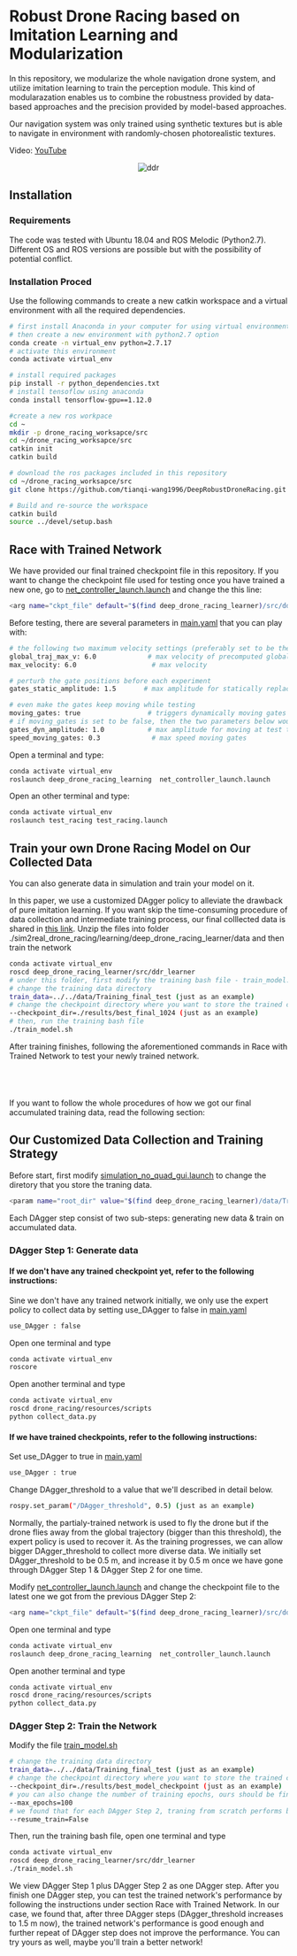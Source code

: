 # Robust Drone Racing based on Imitation Learning and Modularization
In this repository, we modularize the whole navigation drone system, and utilize imitation learning to train the perception module.
This kind of modularazation enables us to combine the robustness provided by data-based approaches and the precision provided by model-based approaches. 

Our navigation system was only trained using synthetic textures but is able to navigate in environment with randomly-chosen photorealistic textures.

Video: [YouTube](https://youtu.be/-n_liOxU7rA)

<p align="center">
  <img src="./sim2real_drone_racing/docs/experiment.gif" alt="ddr">
</p>

## Installation

### Requirements

The code was tested with Ubuntu 18.04 and ROS Melodic (Python2.7).
Different OS and ROS versions are possible but with the possibility of potential conflict.

### Installation Proced

Use the following commands to create a new catkin workspace and a virtual environment with all the required dependencies.

```bash
# first install Anaconda in your computer for using virtual environments
# then create a new environment with python2.7 option
conda create -n virtual_env python=2.7.17
# activate this environment
conda activate virtual_env

# install required packages
pip install -r python_dependencies.txt
# install tensoflow using anaconda
conda install tensorflow-gpu==1.12.0

#create a new ros workpace
cd ~
mkdir -p drone_racing_worksapce/src
cd ~/drone_racing_worksapce/src
catkin init
catkin build

# download the ros packages included in this repository
cd ~/drone_racing_worksapce/src
git clone https://github.com/tianqi-wang1996/DeepRobustDroneRacing.git

# Build and re-source the workspace
catkin build
source ../devel/setup.bash
```


## Race with Trained Network

We have provided our final trained checkpoint file in this repository.
If you want to change the checkpoint file used for testing once you have trained a new one, go to [net_controller_launch.launch](./sim2real_drone_racing/learning/deep_drone_racing_learning_node/launch/net_controller_launch.launch) 
and change the this line:
```bash
<arg name="ckpt_file" default="$(find deep_drone_racing_learner)/src/ddr_learner/results/best_model_without_warmup_1.5/model_latest"/>
```
Before testing, there are several parameters in [main.yaml](./sim2real_drone_racing/drone_racing/drone_racing/parameters/main.yaml) that you can play with:
```bash
# the following two maximum velocity settings (preferably set to be the same)
global_traj_max_v: 6.0             # max velocity of precomputed global trajectory
max_velocity: 6.0                   # max velocity

# perturb the gate positions before each experiment
gates_static_amplitude: 1.5       # max amplitude for statically replacing the gates at new runs

# even make the gates keep moving while testing
moving_gates: true                 # triggers dynamically moving gates
# if moving_gates is set to be false, then the two parameters below would be ignored
gates_dyn_amplitude: 1.0           # max amplitude for moving at test time
speed_moving_gates: 0.3             # max speed moving gates

```

Open a terminal and type:
```bash
conda activate virtual_env
roslaunch deep_drone_racing_learning  net_controller_launch.launch

```

Open an other terminal and type:
```bash
conda activate virtual_env
roslaunch test_racing test_racing.launch

```

## Train your own Drone Racing Model on Our Collected Data

You can also generate data in simulation and train your model on it. 

In this paper, we use a customized DAgger policy to alleviate the drawback of pure imitation learning. If you want skip the time-consuming procedure of data collection and intermediate training process, our final colllected data is shared in [this link](https://drive.google.com/file/d/1o8MM5zCbC3CgiHmArsvOy51HmqmRe46R/view?usp=sharing). Unzip the files into folder ./sim2real_drone_racing/learning/deep_drone_racing_learner/data and then train the network
```bash
conda activate virtual_env
roscd deep_drone_racing_learner/src/ddr_learner
# under this folder, first modify the training bash file - train_model.sh,
# change the training data directory
train_data=../../data/Training_final_test (just as an example)
# change the checkpoint directory where you want to store the trained checkpoints
--checkpoint_dir=./results/best_final_1024 (just as an example)
# then, run the training bash file
./train_model.sh

```
After training finishes, following the aforementioned commands in Race with Trained Network to test your newly trained network.
\
\
\
\
\
If you want to follow the whole procedures of how we got our final accumulated training data, read the following section: 
## Our Customized Data Collection and Training Strategy

Before start, first modify [simulation_no_quad_gui.launch](./sim2real_drone_racing/drone_racing/drone_racing/launch/simulation_no_quad_gui.launch) to change the diretory that you store the traning data.
```bash
<param name="root_dir" value="$(find deep_drone_racing_learner)/data/Traning_data_my"/>

```
Each DAgger step consist of two sub-steps: generating new data & train on accumulated data.
### DAgger Step 1: Generate data
#### If we don't have any trained checkpoint yet, refer to the following instructions:

Sine we don't have any trained network initially, we only use the expert policy to collect data by setting use_DAgger to false in [main.yaml](./sim2real_drone_racing/drone_racing/drone_racing/parameters/main.yaml)
```bash
use_DAgger : false

```
Open one terminal and type
```bash
conda activate virtual_env
roscore

```
Open another terminal and type
```bash
conda activate virtual_env
roscd drone_racing/resources/scripts
python collect_data.py

```
#### If we have trained checkpoints, refer to the following instructions:
Set use_DAgger to true in [main.yaml](./sim2real_drone_racing/drone_racing/drone_racing/parameters/main.yaml)
```bash
use_DAgger : true

```
Change DAgger_threshold to a value that we'll described in detail below.
```bash
rospy.set_param("/DAgger_threshold", 0.5) (just as an example)


```
Normally, the partialy-trained network is used to fly the drone but if the drone flies away from the global trajectory (bigger than this threshold), the expert policy is used to recover it. As the training progresses, we can allow bigger DAgger_threshold to collect more diverse data.
We initially set DAgger_threshold to be 0.5 m, and increase it by 0.5 m once we have gone through DAgger Step 1 & DAgger Step 2 for one time.

Modify [net_controller_launch.launch](./sim2real_drone_racing/learning/deep_drone_racing_learning_node/launch/net_controller_launch.launch) 
and change the checkpoint file to the latest one we got from the previous DAgger Step 2:
```bash
<arg name="ckpt_file" default="$(find deep_drone_racing_learner)/src/ddr_learner/results/best_model_checkpoint/model_latest"/>
```
Open one terminal and type
```bash
conda activate virtual_env
roslaunch deep_drone_racing_learning  net_controller_launch.launch

```

Open another terminal and type
```bash
conda activate virtual_env
roscd drone_racing/resources/scripts
python collect_data.py

```


### DAgger Step 2: Train the Network
Modify the file [train_model.sh](./sim2real_drone_racing/learning/deep_drone_racing_learner/src/ddr_learner/train_model.sh) 
```bash
# change the training data directory
train_data=../../data/Training_final_test (just as an example)
# change the checkpoint directory where you want to store the trained checkpoints
--checkpoint_dir=./results/best_model_checkpoint (just as an example)
# you can also change the number of training epochs, ours should be fine
--max_epochs=100
# we found that for each DAgger Step 2, traning from scratch performs better, as a result we set resume_train to false
--resume_train=False
```

Then, run the training bash file, open one terminal and type
```bash
conda activate virtual_env
roscd deep_drone_racing_learner/src/ddr_learner
./train_model.sh

```

We view DAgger Step 1 plus DAgger Step 2 as one DAgger step. After you finish one DAgger step, you can test the trained network's performance by following the instructions under section Race with Trained Network. In our case, we found that, after three DAgger steps (DAgger_threshold increases to 1.5 m now), the trained network's performance is good enough and further repeat of DAgger step does not improve the performance. You can try yours as well, maybe you'll train a better network!
